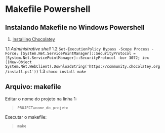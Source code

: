 # Makefile Powershell

## Instalando Makefile no Windows Powershell

1. [Installing Chocolatey](https://chocolatey.org/install)

1.1 *Administrative shell*
1.2 `Set-ExecutionPolicy Bypass -Scope Process -Force; [System.Net.ServicePointManager]::SecurityProtocol = [System.Net.ServicePointManager]::SecurityProtocol -bor 3072; iex ((New-Object System.Net.WebClient).DownloadString('https://community.chocolatey.org/install.ps1'))`
1.3 `choco install make`

## Arquivo: makefile

Editar o nome do projeto na linha 1:
> `PROJECT=nome_do_projeto`


Executar o makefile:
> `make`
